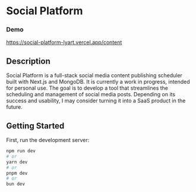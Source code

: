 # Social Platform

### Demo
https://social-platform-lyart.vercel.app/content

## Description

Social Platform is a full-stack social media content publishing scheduler built with Next.js and MongoDB. It is currently a work in progress, intended for personal use. The goal is to develop a tool that streamlines the scheduling and management of social media posts. Depending on its success and usability, I may consider turning it into a SaaS product in the future.

## Getting Started

First, run the development server:

```bash
npm run dev
# or
yarn dev
# or
pnpm dev
# or
bun dev
